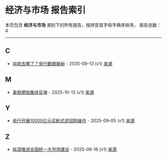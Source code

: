 # 经济与市场 报告索引

本页包含 **经济与市场** 类别下的所有报告，按拼音首字母字典序排序。
报告总数：4

---

## C

- [存款去哪了？央行数据揭秘](cun-kuan-qu-na-liao-yang-xing-shu-ju-jie-mi-2025-09-13--v1.md) - 2025-09-13 (v1) [来源](https://www.baidu.com/s?wd=%E5%AD%98%E6%AC%BE%E5%8E%BB%E5%93%AA%E4%BA%86%EF%BC%9F%E5%A4%AE%E8%A1%8C%E6%95%B0%E6%8D%AE%E6%8F%AD%E7%A7%98&sa=fyb_news&rsv_dl=fyb_news)

## M

- [美股期指集体反弹](mei-gu-qi-zhi-ji-ti-fan-dan-2025-10-13--v1.md) - 2025-10-13 (v1) [来源](https://www.baidu.com/s?wd=%E7%BE%8E%E8%82%A1%E6%9C%9F%E6%8C%87%E9%9B%86%E4%BD%93%E5%8F%8D%E5%BC%B9&sa=fyb_news&rsv_dl=fyb_news)

## Y

- [央行开展10000亿元买断式逆回购操作](yang-xing-kai-zhan-10000yi-yuan-mai-duan-shi-ni-hui-gou-cao-zuo-2025-09-05--v1.md) - 2025-09-05 (v1) [来源](https://www.baidu.com/s?wd=%E5%A4%AE%E8%A1%8C%E5%BC%80%E5%B1%9510000%E4%BA%BF%E5%85%83%E4%B9%B0%E6%96%AD%E5%BC%8F%E9%80%86%E5%9B%9E%E8%B4%AD%E6%93%8D%E4%BD%9C&sa=fyb_news&rsv_dl=fyb_news)

## Z

- [纵深推进全国统一大市场建设](zong-shen-tui-jin-quan-guo-tong-yi-da-shi-chang-jian-she-2025-09-16--v1.md) - 2025-09-16 (v1) [来源](https://www.baidu.com/s?wd=%E7%BA%B5%E6%B7%B1%E6%8E%A8%E8%BF%9B%E5%85%A8%E5%9B%BD%E7%BB%9F%E4%B8%80%E5%A4%A7%E5%B8%82%E5%9C%BA%E5%BB%BA%E8%AE%BE&sa=fyb_news&rsv_dl=fyb_news)
